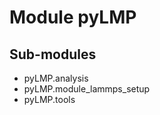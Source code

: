 Module pyLMP
============

Sub-modules
-----------
* pyLMP.analysis
* pyLMP.module_lammps_setup
* pyLMP.tools